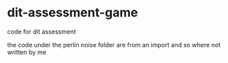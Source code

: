 # dit-assessment-game
code for dit assessment

the code under the perlin noise folder are from an import and so where not written by me
